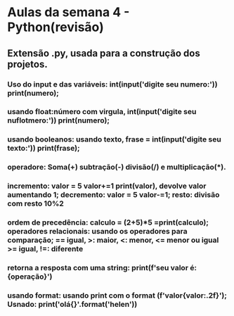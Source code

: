 # Aulas da semana 4 - Python(revisão)
## Extensão .py, usada para a construção dos projetos.
### Uso do input e das variáveis: int(input('digite seu numero:')) print(numero);
### usando float:número com virgula, int(input('digite seu nuflotmero:')) print(numero);
### usando booleanos: usando texto, frase = int(input('digite seu texto:')) print(frase);
### operadore: Soma(+) subtração(-) divisão(/) e multiplicação(*).
### incremento: valor = 5 valor+=1 print(valor), devolve valor aumentando 1; decremento: valor = 5 valor-=1; resto: divisão com resto 10%2
### ordem de precedência: calculo = (2+5)*5 =print(calculo); operadores relacionais: usando os operadores para comparação; == igual, >: maior, <: menor, <= menor ou igual >= igual, !=: diferente
### retorna a resposta com uma string: print(f'seu valor é:{operação}')
### usando format: usando print com o format (f'valor{valor:.2f}'); Usnado: print('olá{}'.format('helen'))
###
